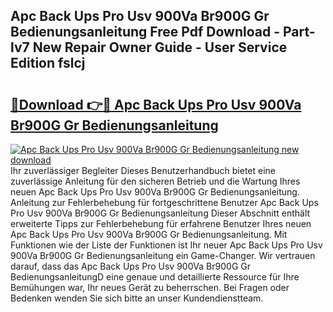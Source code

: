 ## Apc Back Ups Pro Usv 900Va Br900G Gr Bedienungsanleitung Free Pdf Download - Part-lv7 New Repair Owner Guide - User Service Edition fslcj

# <h2><a href="http://df0pe54.blite.top/?on=Apc+Back+Ups+Pro+Usv+900Va+Br900G+Gr+Bedienungsanleitung">🔗Download 👉🔴 Apc Back Ups Pro Usv 900Va Br900G Gr Bedienungsanleitung</a></h2>

[![Apc Back Ups Pro Usv 900Va Br900G Gr Bedienungsanleitung new download](https://i.imgur.com/lujVjoI.png)](http://df0pe54.blite.top/?on=Apc+Back+Ups+Pro+Usv+900Va+Br900G+Gr+Bedienungsanleitung)
Ihr zuverlässiger Begleiter Dieses Benutzerhandbuch bietet eine zuverlässige Anleitung für den sicheren Betrieb und die Wartung Ihres neuen Apc Back Ups Pro Usv 900Va Br900G Gr Bedienungsanleitung. Anleitung zur Fehlerbehebung für fortgeschrittene Benutzer Apc Back Ups Pro Usv 900Va Br900G Gr Bedienungsanleitung Dieser Abschnitt enthält erweiterte Tipps zur Fehlerbehebung für erfahrene Benutzer Ihres neuen Apc Back Ups Pro Usv 900Va Br900G Gr Bedienungsanleitung. Mit Funktionen wie der Liste der Funktionen ist Ihr neuer Apc Back Ups Pro Usv 900Va Br900G Gr Bedienungsanleitung ein Game-Changer. Wir vertrauen darauf, dass das Apc Back Ups Pro Usv 900Va Br900G Gr BedienungsanleitungD eine genaue und detaillierte Ressource für Ihre Bemühungen war, Ihr neues Gerät zu beherrschen. Bei Fragen oder Bedenken wenden Sie sich bitte an unser Kundendienstteam.
